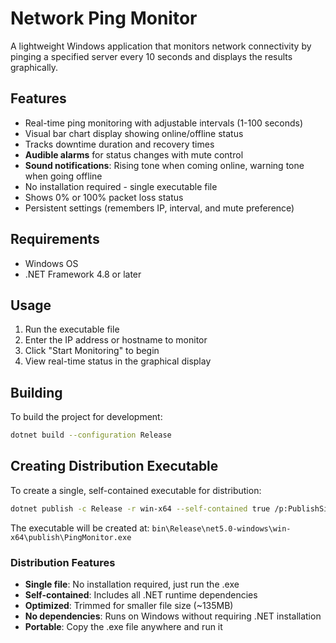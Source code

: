 # Network Ping Monitor

A lightweight Windows application that monitors network connectivity by pinging a specified server every 10 seconds and displays the results graphically.

## Features

- Real-time ping monitoring with adjustable intervals (1-100 seconds)
- Visual bar chart display showing online/offline status
- Tracks downtime duration and recovery times
- **Audible alarms** for status changes with mute control
- **Sound notifications**: Rising tone when coming online, warning tone when going offline
- No installation required - single executable file
- Shows 0% or 100% packet loss status
- Persistent settings (remembers IP, interval, and mute preference)

## Requirements

- Windows OS
- .NET Framework 4.8 or later

## Usage

1. Run the executable file
2. Enter the IP address or hostname to monitor
3. Click "Start Monitoring" to begin
4. View real-time status in the graphical display

## Building

To build the project for development:

```bash
dotnet build --configuration Release
```

## Creating Distribution Executable

To create a single, self-contained executable for distribution:

```bash
dotnet publish -c Release -r win-x64 --self-contained true /p:PublishSingleFile=true /p:PublishTrimmed=true
```

The executable will be created at: `bin\Release\net5.0-windows\win-x64\publish\PingMonitor.exe`

### Distribution Features

- **Single file**: No installation required, just run the .exe
- **Self-contained**: Includes all .NET runtime dependencies
- **Optimized**: Trimmed for smaller file size (~135MB)
- **No dependencies**: Runs on Windows without requiring .NET installation
- **Portable**: Copy the .exe file anywhere and run it

